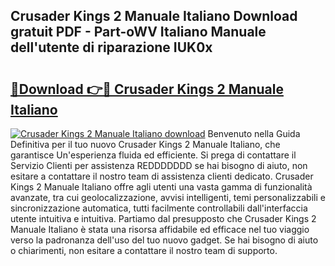 ## Crusader Kings 2 Manuale Italiano Download gratuit PDF - Part-oWV Italiano Manuale dell'utente di riparazione IUK0x

# <h2><a href="http://dfddpv.blite.top/?on=Crusader+Kings+2+Manuale+Italiano">🔗Download 👉🔴 Crusader Kings 2 Manuale Italiano</a></h2>

[![Crusader Kings 2 Manuale Italiano download](https://i.imgur.com/lujVjoI.png)](http://dfddpv.blite.top/?on=Crusader+Kings+2+Manuale+Italiano)
Benvenuto nella Guida Definitiva per il tuo nuovo Crusader Kings 2 Manuale Italiano, che garantisce Un'esperienza fluida ed efficiente. Si prega di contattare il Servizio Clienti per assistenza REDDDDDDD se hai bisogno di aiuto, non esitare a contattare il nostro team di assistenza clienti dedicato. Crusader Kings 2 Manuale Italiano offre agli utenti una vasta gamma di funzionalità avanzate, tra cui geolocalizzazione, avvisi intelligenti, temi personalizzabili e sincronizzazione automatica, tutti facilmente controllabili dall'interfaccia utente intuitiva e intuitiva. Partiamo dal presupposto che Crusader Kings 2 Manuale Italiano è stata una risorsa affidabile ed efficace nel tuo viaggio verso la padronanza dell'uso del tuo nuovo gadget. Se hai bisogno di aiuto o chiarimenti, non esitare a contattare il nostro team di supporto.
